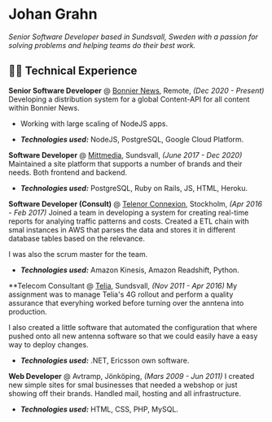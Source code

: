 # Johan Grahn

*Senior Software Developer based in Sundsvall, Sweden with a passion for solving problems and helping teams do their best work.*

## 🧑‍💻 Technical Experience
**Senior Software Developer** @ [Bonnier News](https://bonniernews.se/), Remote, _(Dec 2020 - Present)_
Developing a distribution system for a global Content-API for all content within Bonnier News.
- Working with large scaling of NodeJS apps.

- **_Technologies used:_** NodeJS, PostgreSQL, Google Cloud Platform.

**Software Developer** @ [Mittmedia](https://mittmedia.se/), Sundsvall, _(June 2017 - Dec 2020)_
Maintained a site platform that supports a number of brands and their needs. Both frontend and backend.

- **_Technologies used:_** PostgreSQL, Ruby on Rails, JS, HTML, Heroku.

**Software Developer (Consult)** @ [Telenor Connexion](https://iot.telenor.com/), Stockholm, _(Apr 2016 - Feb 2017)_
Joined a team in developing a system for creating real-time reports for analying traffic patterns and costs.
Created a ETL chain with smal instances in AWS that parses the data and stores it in different database tables based on the relevance.

I was also the scrum master for the team.

- **_Technologies used:_** Amazon Kinesis, Amazon Readshift, Python.

**Telecom Consultant @ [Telia](https://telia.se/), Sundsvall, _(Nov 2011 - Apr 2016)_
My assignment was to manage Telia's 4G rollout and perform a quality assurance that everyhing worked before turning over the anntena into production.

I also created a little software that automated the configuration that where pushed onto all new antenna software so that we could easily have a easy way to deploy changes.

- **_Technologies used:_** .NET, Ericsson own software.

**Web Developer** @ Avtramp, Jönköping, _(Mars 2009 - Jun 2011)_
I created new simple sites for smal businesses that needed a webshop or just showing off their brands. Handled mail, hosting and all infrastructure.

- **_Technologies used:_** HTML, CSS, PHP, MySQL.
